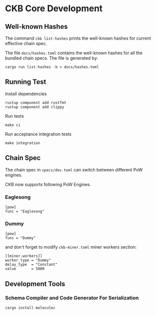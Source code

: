 # CKB Core Development

## Well-known Hashes

The command `ckb list-hashes` prints the well-known hashes for current
effective chain spec.

The file `docs/hashes.toml` contains the well-known hashes for all the bundled
chain specs. The file is generated by:

```
cargo run list-hashes -b > docs/hashes.toml
```

## Running Test

Install dependencies

```
rustup component add rustfmt
rustup component add clippy
```

Run tests

```
make ci
```

Run acceptance integration tests

```
make integration
```

## Chain Spec

The chain spec in `specs/dev.toml` can switch between different PoW engines.

CKB now supports following PoW Engines.

### Eaglesong

```
[pow]
func = "Eaglesong"
```

### Dummy

```
[pow]
func = "Dummy"
```

and don't forget to modify `ckb-miner.toml` miner workers section:

```
[[miner.workers]]
worker_type = "Dummy"
delay_type  = "Constant"
value       = 5000
```

## Development Tools

### Schema Compiler and  Code Generator For Serialization

```
cargo install moleculec
```
